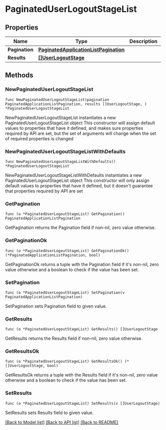 # PaginatedUserLogoutStageList

## Properties

Name | Type | Description | Notes
------------ | ------------- | ------------- | -------------
**Pagination** | [**PaginatedApplicationListPagination**](PaginatedApplicationListPagination.md) |  | 
**Results** | [**[]UserLogoutStage**](UserLogoutStage.md) |  | 

## Methods

### NewPaginatedUserLogoutStageList

`func NewPaginatedUserLogoutStageList(pagination PaginatedApplicationListPagination, results []UserLogoutStage, ) *PaginatedUserLogoutStageList`

NewPaginatedUserLogoutStageList instantiates a new PaginatedUserLogoutStageList object
This constructor will assign default values to properties that have it defined,
and makes sure properties required by API are set, but the set of arguments
will change when the set of required properties is changed

### NewPaginatedUserLogoutStageListWithDefaults

`func NewPaginatedUserLogoutStageListWithDefaults() *PaginatedUserLogoutStageList`

NewPaginatedUserLogoutStageListWithDefaults instantiates a new PaginatedUserLogoutStageList object
This constructor will only assign default values to properties that have it defined,
but it doesn't guarantee that properties required by API are set

### GetPagination

`func (o *PaginatedUserLogoutStageList) GetPagination() PaginatedApplicationListPagination`

GetPagination returns the Pagination field if non-nil, zero value otherwise.

### GetPaginationOk

`func (o *PaginatedUserLogoutStageList) GetPaginationOk() (*PaginatedApplicationListPagination, bool)`

GetPaginationOk returns a tuple with the Pagination field if it's non-nil, zero value otherwise
and a boolean to check if the value has been set.

### SetPagination

`func (o *PaginatedUserLogoutStageList) SetPagination(v PaginatedApplicationListPagination)`

SetPagination sets Pagination field to given value.


### GetResults

`func (o *PaginatedUserLogoutStageList) GetResults() []UserLogoutStage`

GetResults returns the Results field if non-nil, zero value otherwise.

### GetResultsOk

`func (o *PaginatedUserLogoutStageList) GetResultsOk() (*[]UserLogoutStage, bool)`

GetResultsOk returns a tuple with the Results field if it's non-nil, zero value otherwise
and a boolean to check if the value has been set.

### SetResults

`func (o *PaginatedUserLogoutStageList) SetResults(v []UserLogoutStage)`

SetResults sets Results field to given value.



[[Back to Model list]](../README.md#documentation-for-models) [[Back to API list]](../README.md#documentation-for-api-endpoints) [[Back to README]](../README.md)


